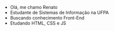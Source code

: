 -  Olá, me chamo Renato
-  Estudante de Sistemas de Informação na UFPA
-  Buscando conhecimento Front-End
-  Etudando HTML, CSS e JS

